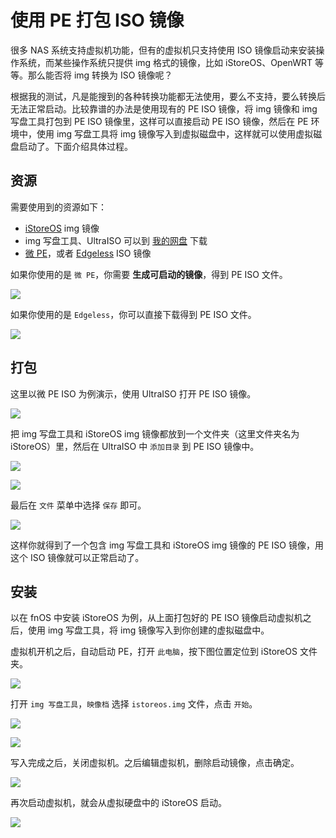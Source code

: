 # 使用 PE 打包 ISO 镜像

很多 NAS 系统支持虚拟机功能，但有的虚拟机只支持使用 ISO 镜像启动来安装操作系统，而某些操作系统只提供 img 格式的镜像，比如 iStoreOS、OpenWRT 等等。那么能否将 img 转换为 ISO 镜像呢？

根据我的测试，凡是能搜到的各种转换功能都无法使用，要么不支持，要么转换后无法正常启动。比较靠谱的办法是使用现有的 PE ISO 镜像，将 img 镜像和 img 写盘工具打包到 PE ISO 镜像里，这样可以直接启动 PE ISO 镜像，然后在 PE 环境中，使用 img 写盘工具将 img 镜像写入到虚拟磁盘中，这样就可以使用虚拟磁盘启动了。下面介绍具体过程。

## 资源

需要使用到的资源如下：

- [iStoreOS](https://fw.koolcenter.com/iStoreOS/x86_64/) img 镜像
- img 写盘工具、UltraISO 可以到 [我的网盘](https://files.slarker.me) 下载
- [微 PE](https://www.wepe.com.cn/download.html)，或者 [Edgeless](https://down.edgeless.top/) ISO 镜像

如果你使用的是 `微 PE`，你需要 **生成可启动的镜像**，得到 PE ISO 文件。

![](https://img.slarker.me/wiki/20250125144953774.webp)

如果你使用的是 `Edgeless`，你可以直接下载得到 PE ISO 文件。

![](https://img.slarker.me/wiki/20250125144835504.webp)

## 打包

这里以微 PE ISO 为例演示，使用 UltraISO 打开 PE ISO 镜像。

![](https://img.slarker.me/wiki/20250125153127403.webp)

把 img 写盘工具和 iStoreOS img 镜像都放到一个文件夹（这里文件夹名为 iStoreOS）里，然后在 UltraISO 中 `添加目录` 到 PE ISO 镜像中。

![](https://img.slarker.me/wiki/20250125153244284.webp)

![](https://img.slarker.me/wiki/20250125153309750.webp)

最后在 `文件` 菜单中选择 `保存` 即可。

![](https://img.slarker.me/wiki/20250125153440716.webp)

这样你就得到了一个包含 img 写盘工具和 iStoreOS img 镜像的 PE ISO 镜像，用这个 ISO 镜像就可以正常启动了。

## 安装

以在 fnOS 中安装 iStoreOS 为例，从上面打包好的 PE ISO 镜像启动虚拟机之后，使用 img 写盘工具，将 img 镜像写入到你创建的虚拟磁盘中。

虚拟机开机之后，自动启动 PE，打开 `此电脑`，按下图位置定位到 iStoreOS 文件夹。

![](https://img.slarker.me/wiki/Snipaste_2025-01-22_14-16-27.webp)

打开 `img 写盘工具`，`映像档` 选择 `istoreos.img` 文件，点击 `开始`。

![](https://img.slarker.me/wiki/Snipaste_2025-01-22_14-17-00.webp)

![](https://img.slarker.me/wiki/Snipaste_2025-01-22_11-51-12.webp)

写入完成之后，关闭虚拟机。之后编辑虚拟机，删除启动镜像，点击确定。

![](https://img.slarker.me/wiki/Snipaste_2025-01-22_14-18-33.webp)

再次启动虚拟机，就会从虚拟硬盘中的 iStoreOS 启动。

![](https://img.slarker.me/wiki/Snipaste_2025-01-22_14-19-25.webp)